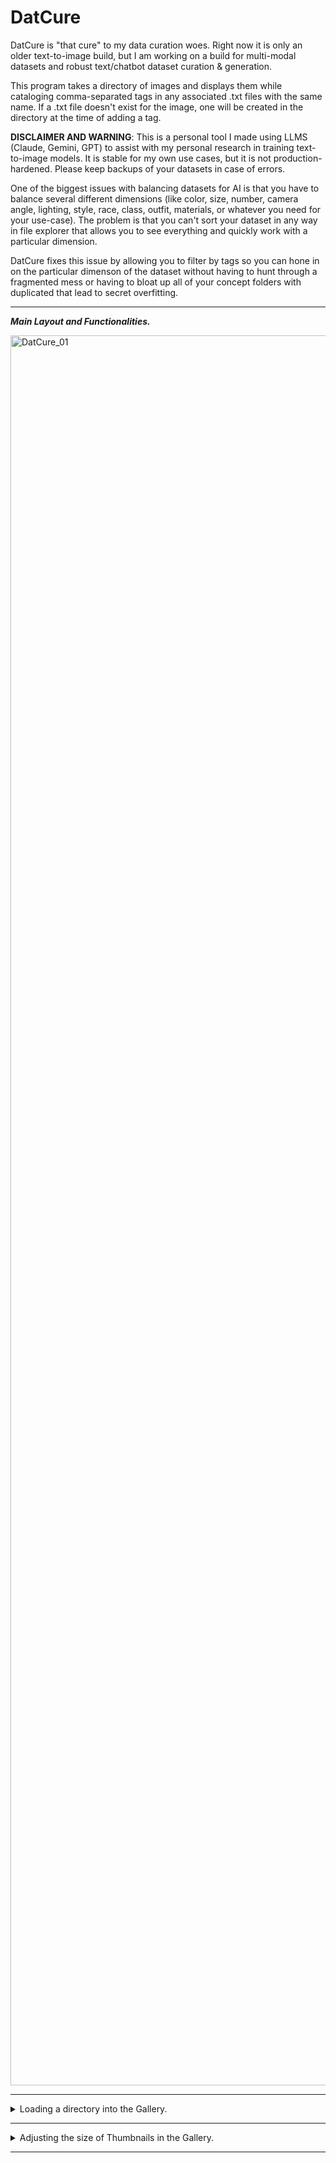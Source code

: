 # DatCure
DatCure is "that cure" to my data curation woes. Right now it is only an older text-to-image build, but I am working on a build for multi-modal datasets and robust text/chatbot dataset curation & generation. 

This program takes a directory of images and displays them while cataloging comma-separated tags in any associated .txt files with the same name. If a .txt file doesn't exist for the image, one will be created in the directory at the time of adding a tag.


**DISCLAIMER AND WARNING**: This is a personal tool I made using LLMS (Claude, Gemini, GPT) to assist with my personal research in training text-to-image models. It is stable for my own use cases, but it is not production-hardened. Please keep backups of your datasets in case of errors.


One of the biggest issues with balancing datasets for AI is that you have to balance several different dimensions (like color, size, number, camera angle, lighting, style, race, class, outfit, materials, or whatever you need for your use-case). The problem is that you can't sort your dataset in any way in file explorer that allows you to see everything and quickly work with a particular dimension. 

DatCure fixes this issue by allowing you to filter by tags so you can hone in on the particular dimenson of the dataset without having to hunt through a fragmented mess or having to bloat up all of your concept folders with duplicated that lead to secret overfitting. 

----------------------------------------------------

***Main Layout and Functionalities.***

<img width="4720" height="2800" alt="DatCure_01" src="https://github.com/user-attachments/assets/5df619ce-2331-4fbe-abf7-4fa93b01ad3a" />

----------------------------------------------------

<details>
<summary>Loading a directory into the Gallery.</summary>

<img width="4720" height="2800" alt="DatCure_02" src="https://github.com/user-attachments/assets/0f950169-2936-4e6e-a2f3-915b1b5c3275" />

</details>

----------------------------------------------------

<details>
<summary>Adjusting the size of Thumbnails in the Gallery.</summary>

<img width="4720" height="2800" alt="DatCure_03" src="https://github.com/user-attachments/assets/fcf0d290-0f73-4fc9-b3ef-718b26e0954f" />

</details>

----------------------------------------------------



